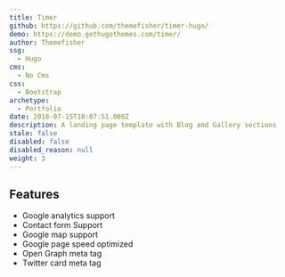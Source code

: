 ```yaml
---
title: Timer
github: https://github.com/themefisher/timer-hugo/
demo: https://demo.gethugothemes.com/timer/
author: Themefisher
ssg:
  - Hugo
cms:
  - No Cms
css:
  - Bootstrap
archetype:
  - Portfolio
date: 2018-07-15T10:07:51.000Z
description: A landing page template with Blog and Gallery sections
stale: false
disabled: false
disabled_reason: null
weight: 3
---
```


## Features
* Google analytics support
* Contact form Support
* Google map support
* Google page speed optimized
* Open Graph meta tag
* Twitter card meta tag